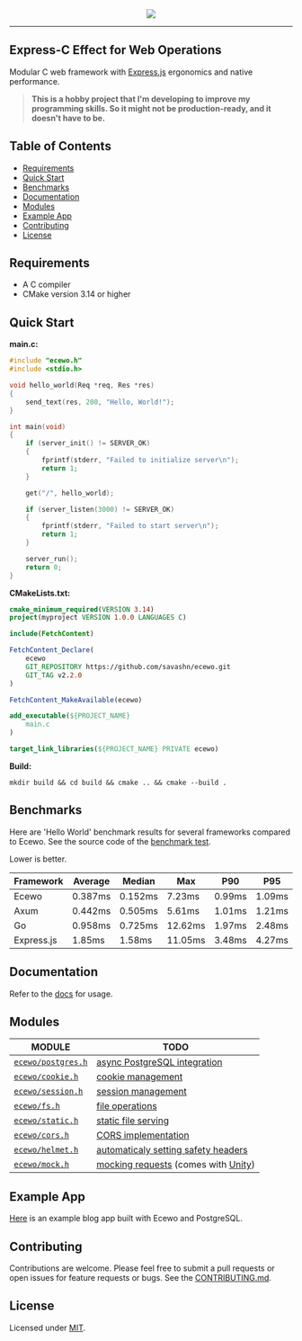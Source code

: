 <div align="center">
    <a href="https://ecewo.vercel.app">
        <img src="https://raw.githubusercontent.com/savashn/ecewo/main/assets/ecewo.svg" />
    </a>
</div>

<hr />

## Express-C Effect for Web Operations

Modular C web framework with [Express.js](https://expressjs.com/) ergonomics and native performance.

> **This is a hobby project that I'm developing to improve my programming skills. So it might not be production-ready, and it doesn't have to be.**

## Table of Contents

- [Requirements](#requirements)
- [Quick Start](#quick-start)
- [Benchmarks](#benchmarks)
- [Documentation](#documentation)
- [Modules](#modules)
- [Example App](#example-app)
- [Contributing](#contributing)
- [License](#license)

## Requirements

- A C compiler
- CMake version 3.14 or higher

## Quick Start

**main.c:**
```c
#include "ecewo.h"
#include <stdio.h>

void hello_world(Req *req, Res *res)
{
    send_text(res, 200, "Hello, World!");
}

int main(void)
{
    if (server_init() != SERVER_OK)
    {
        fprintf(stderr, "Failed to initialize server\n");
        return 1;
    }

    get("/", hello_world);

    if (server_listen(3000) != SERVER_OK)
    {
        fprintf(stderr, "Failed to start server\n");
        return 1;
    }

    server_run();
    return 0;
}
```

**CMakeLists.txt:**
```cmake
cmake_minimum_required(VERSION 3.14)
project(myproject VERSION 1.0.0 LANGUAGES C)

include(FetchContent)

FetchContent_Declare(
    ecewo
    GIT_REPOSITORY https://github.com/savashn/ecewo.git
    GIT_TAG v2.2.0
)

FetchContent_MakeAvailable(ecewo)

add_executable(${PROJECT_NAME}
    main.c
)

target_link_libraries(${PROJECT_NAME} PRIVATE ecewo)
```

**Build:**

```shell
mkdir build && cd build && cmake .. && cmake --build .
```

## Benchmarks

Here are 'Hello World' benchmark results for several frameworks compared to Ecewo. See the source code of the [benchmark test](https://github.com/savashn/ecewo-benchmarks).

Lower is better.

| Framework  | Average | Median  | Max     | P90    | P95    |
| ---------- | ------- | ------- | ------- | ------ | ------ |
| Ecewo      | 0.387ms | 0.152ms | 7.23ms  | 0.99ms | 1.09ms |
| Axum       | 0.442ms | 0.505ms | 5.61ms  | 1.01ms | 1.21ms |
| Go         | 0.958ms | 0.725ms | 12.62ms | 1.97ms | 2.48ms |
| Express.js | 1.85ms  | 1.58ms  | 11.05ms | 3.48ms | 4.27ms |

## Documentation

Refer to the [docs](/docs/) for usage.

## Modules

| MODULE                                          | TODO                                                                                                  |
|-------------------------------------------------|-------------------------------------------------------------------------------------------------------|
| [`ecewo/postgres.h`](/include/ecewo/postgres.h) | [async PostgreSQL integration](/docs/08.async-database.md)                                            |
| [`ecewo/cookie.h`](/include/ecewo/cookie.h)     | [cookie management](/docs/12.cookie.md)                                                               |
| [`ecewo/session.h`](/include/ecewo/session.h)   | [session management](/docs/13.session.md)                                                             |
| [`ecewo/fs.h`](/include/ecewo/fs.h)             | [file operations](/docs/09.file-operations.md)                                                        |
| [`ecewo/static.h`](/include/ecewo/static.h)     | [static file serving](/docs/10.static-file-serving.md)                                                |
| [`ecewo/cors.h`](/include/ecewo/cors.h)         | [CORS implementation](/docs/14.cors.md)                                                               |
| [`ecewo/helmet.h`](/include/ecewo/helmet.h)     | [automaticaly setting safety headers](/docs/15.helmet.md)                                             |
| [`ecewo/mock.h`](/include/ecewo/mock.h)         | [mocking requests](/docs/16.testing.md) (comes with [Unity](https://github.com/ThrowTheSwitch/Unity)) |

## Example App

[Here](https://github.com/savashn/ecewo-example) is an example blog app built with Ecewo and PostgreSQL.

## Contributing

Contributions are welcome. Please feel free to submit a pull requests or open issues for feature requests or bugs. See the [CONTRIBUTING.md](/CONTRIBUTING.md).

## License

Licensed under [MIT](./LICENSE).
